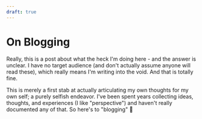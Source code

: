 ```yaml
---
draft: true
---
```


# On Blogging

Really, this is a post about what the heck I'm doing here - and the answer is unclear. I have no target audience (and don't actually assume anyone will read these), which really means I'm writing into the void. And that is totally fine.

This is merely a first stab at actually articulating my own thoughts for my own self; a purely selfish endeavor. I've been spent years collecting ideas, thoughts, and experiences (I like "perspective") and haven't really documented any of that. So here's to "blogging" 🍻
